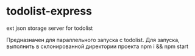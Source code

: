 # todolist-express
ext json storage server for todolist

Предназначен для параллельного запуска с todolist.
Для запуска, выполнить в склонированной директории проекта npm i && npm start

